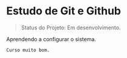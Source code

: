 <h1>Estudo de Git e Github</h1>

> Status do Projeto: Em desenvolvimento.

Aprendendo a configurar o sistema.

```
Curso muito bom.
```
